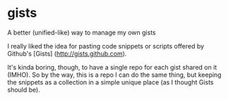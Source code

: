 gists
=====

A better (unified-like) way to manage my own gists

I really liked the idea for pasting code snippets or scripts offered by Github's [Gists] (http://gists.github.com).

It's kinda boring, though, to have a single repo for each gist shared on it (IMHO). 
So by the way, this is a repo I can do the same thing, but keeping the snippets as a collection in a simple unique place
(as I thought Gists should be).

